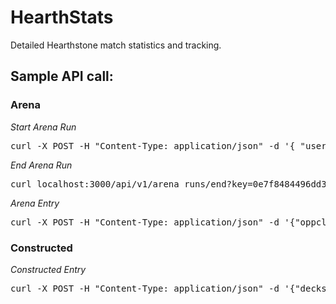 HearthStats
===========

Detailed Hearthstone match statistics and tracking.


Sample API call:
----------------

### Arena

*Start Arena Run*
<pre>
curl -X POST -H "Content-Type: application/json" -d '{ "userclass":"Rogue" }' localhost:3000/api/v1/arena_runs/new?key=0e7f8484496dd312c589ef21a507c393
</pre>

*End Arena Run*
<pre>
curl localhost:3000/api/v1/arena_runs/end?key=0e7f8484496dd312c589ef21a507c393
</pre>

*Arena Entry*
<pre>
curl -X POST -H "Content-Type: application/json" -d '{"oppclass":"Shaman","win":"false","gofirst":"true"}' localhost:3000/api/v1/arenas/new?key=0e7f8484496dd312c589ef21a507c393
</pre>

### Constructed

*Constructed Entry*
<pre>
curl -X POST -H "Content-Type: application/json" -d '{"deckslot":1,"oppclass":"Shaman","win":"false","gofirst":"true", "notes":"supernotes hoho"}' localhost:3000/api/v1/constructeds/new?key=0e7f8484496dd312c589ef21a507c393
</pre>

